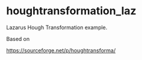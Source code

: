 # houghtransformation_laz
Lazarus Hough Transformation example. 

Based on 

https://sourceforge.net/p/houghtransforma/
